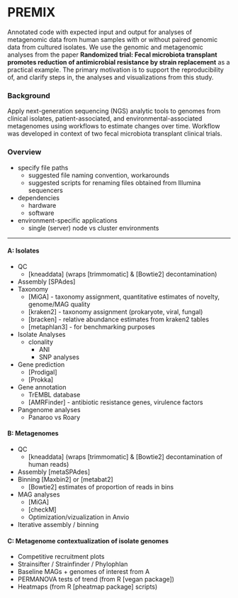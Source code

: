 # PREMIX
Annotated code with expected input and output for analyses of metagenomic data from human samples with or without paired genomic data from cultured isolates. We use the genomic and metagenomic analyses from the paper **Randomized trial: Fecal microbiota transplant promotes reduction of antimicrobial resistance by strain replacement** as a practical example. The primary motivation is to support the reproducibility of, and clarify steps in, the analyses and visualizations from this study.

### Background
Apply next-generation sequencing (NGS) analytic tools to genomes from clinical isolates, patient-associated, and environmental-associated metagenomes using workflows to estimate changes over time.  Workflow was developed in context of two fecal microbiota transplant clinical trials.

### Overview
- specify file paths
  - suggested file naming convention, workarounds
  - suggested scripts for renaming files obtained from Illumina sequencers
- dependencies 
  - hardware
  - software
- environment-specific applications
  - single (server) node vs cluster environments

---

#### A: Isolates 
- QC
  - [kneaddata] (wraps [trimmomatic] & [Bowtie2] decontamination)
- Assembly [SPAdes]
- Taxonomy
  - [MiGA] - taxonomy assignment, quantitative estimates of novelty, genome/MAG quality
  - [kraken2] - taxonomy assignment (prokaryote, viral, fungal)
  - [bracken] - relative abundance estimates from kraken2 tables
  - [metaphlan3] - for benchmarking purposes
- Isolate Analyses
  - clonality
    - ANI
    - SNP analyses
- Gene prediction
  - [Prodigal]
  - [Prokka]
- Gene annotation
  - TrEMBL database
  - [AMRFinder] - antibiotic resistance genes, virulence factors
- Pangenome analyses
  - Panaroo vs Roary

#### B: Metagenomes
- QC
  - [kneaddata] (wraps [trimmomatic] & [Bowtie2] decontamination of human reads)
- Assembly [metaSPAdes]
- Binning [Maxbin2] or [metabat2]
  - [Bowtie2] estimates of proportion of reads in bins
- MAG analyses
  - [MiGA]
  - [checkM]
  - Optimization/vizualization in Anvio
- Iterative assembly / binning

#### C: Metagenome contextualization of isolate genomes
- Competitive recruitment plots
- Strainsifter / Strainfinder / Phylophlan
- Baseline MAGs + genomes of interest from A
- PERMANOVA tests of trend (from R [vegan package])
- Heatmaps (from R [pheatmap package] scripts)
